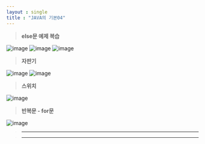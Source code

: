 ```yaml
---
layout : single
title : "JAVA의 기본04"
---
```

>**else문 예제 복습**

![image](https://user-images.githubusercontent.com/105334682/177663041-a1dcd54d-7f89-4f28-973e-d772083023b6.png)
![image](https://user-images.githubusercontent.com/105334682/177666662-e8fff12a-631e-476d-af6d-f39a2a717586.png)
![image](https://user-images.githubusercontent.com/105334682/177666687-d6db7f1b-f195-4ff7-8c33-4d1d4bf66bfc.png)
>**자판기**

![image](https://user-images.githubusercontent.com/105334682/177666741-306be60c-5902-4a67-a734-2024e66c9a9e.png)
![image](https://user-images.githubusercontent.com/105334682/177673210-7e613044-1162-4b7d-98cc-e8c00432c467.png)
>**스위치**

![image](https://user-images.githubusercontent.com/105334682/177678014-9d919086-a024-4a80-908e-5ac05f2921c7.png)
>**반복문 - for문**

![image](https://user-images.githubusercontent.com/105334682/177679228-d4a1bc80-f91c-4441-8f4a-8ccdc5d57e7b.png)
>****


>****
